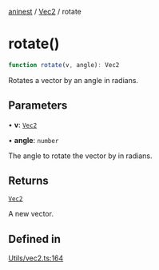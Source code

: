 [aninest](../../index.md) / [Vec2](../index.md) / rotate

# rotate()

```ts
function rotate(v, angle): Vec2
```

Rotates a vector by an angle in radians.

## Parameters

• **v**: [`Vec2`](../type-aliases/Vec2.md)

• **angle**: `number`

The angle to rotate the vector by in radians.

## Returns

[`Vec2`](../type-aliases/Vec2.md)

A new vector.

## Defined in

[Utils/vec2.ts:164](https://github.com/zphrs/aninest/blob/b669292333243ef725d764f354c403b2c4bde014/core/src/Utils/vec2.ts#L164)
